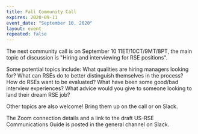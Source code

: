 ```yaml
---
title: Fall Community Call
expires: 2020-09-11
event_date: "September 10, 2020"
layout: event
repeated: false
---
```


The next community call is on September 10 11ET/10CT/9MT/8PT, the main topic of discussion is "Hiring and interviewing for RSE positions".

Some potential topics include: What qualities are hiring managers looking for? What can RSEs do to better distinguish themselves in the process? How do RSEs want to be evaluated? What have been some good/bad interview experiences? What advice would you give to someone looking to land their dream RSE job?

Other topics are also welcome!  Bring them up on the call or on Slack.

The Zoom connection details and a link to the draft US-RSE Communications Guide is posted in the general channel on Slack.   
